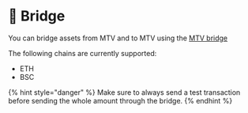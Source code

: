 # 🌉 Bridge

You can bridge assets from MTV and to MTV using the [MTV bridge](https://e.mtv.ac/bridge.html)

The following chains are currently supported:

* ETH
* BSC

{% hint style="danger" %}
Make sure to always send a test transaction before sending the whole amount through the bridge.
{% endhint %}
